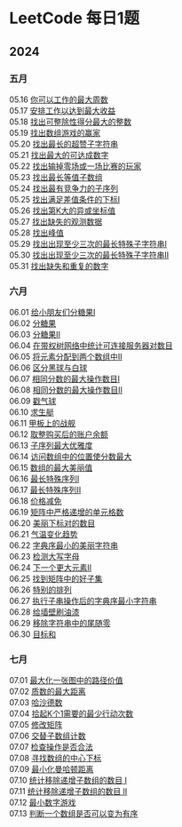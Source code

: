 # LeetCode 每日1题

## 2024

### 五月

05.16 [你可以工作的最大周数](https://leetcode.cn/problems/maximum-number-of-weeks-for-which-you-can-work/description/?envType=daily-question&envId=2024-05-16)  
05.17 [安排工作以达到最大收益](https://leetcode.cn/problems/most-profit-assigning-work/description/?envType=daily-question&envId=2024-05-17)  
05.18 [找出可整除性得分最大的整数](https://leetcode.cn/problems/find-the-maximum-divisibility-score/description/?envType=daily-question&envId=2024-05-18)  
05.19 [找出数组游戏的赢家](https://leetcode.cn/problems/find-the-winner-of-an-array-game/description/?envType=daily-question&envId=2024-05-19)  
05.20 [找出最长的超赞子字符串](https://leetcode.cn/problems/find-longest-awesome-substring/description/?envType=daily-question&envId=2024-05-20)  
05.21 [找出最大的可达成数字](https://leetcode.cn/problems/find-the-maximum-achievable-number/description/?envType=daily-question&envId=2024-05-21)  
05.22 [找出输掉零场或一场比赛的玩家](https://leetcode.cn/problems/find-players-with-zero-or-one-losses/description/?envType=daily-question&envId=2024-05-22)  
05.23 [找出最长等值子数组](https://leetcode.cn/problems/find-the-longest-equal-subarray/description/?envType=daily-question&envId=2024-05-23)  
05.24 [找出最有竞争力的子序列](https://leetcode.cn/problems/find-the-most-competitive-subsequence/?envType=daily-question&envId=2024-05-25)  
05.25 [找出满足差值条件的下标I](https://leetcode.cn/problems/find-indices-with-index-and-value-difference-i/?envType=daily-question&envId=2024-05-25)  
05.26 [找出第K大的异或坐标值](https://leetcode.cn/problems/find-kth-largest-xor-coordinate-value/description/?envType=daily-question&envId=2024-05-26)  
05.27 [找出缺失的观测数据](https://leetcode.cn/problems/find-missing-observations/description/?envType=daily-question&envId=2024-05-27)    
05.28 [找出峰值](https://leetcode.cn/problems/find-the-peaks/description/?envType=daily-question&envId=2024-05-28)  
05.29 [找出出现至少三次的最长特殊子字符串Ⅰ](https://leetcode.cn/problems/find-longest-special-substring-that-occurs-thrice-i/description/?envType=daily-question&envId=2024-05-29)  
05.30 [找出出现至少三次的最长特殊子字符串Ⅱ](https://leetcode.cn/problems/find-longest-special-substring-that-occurs-thrice-ii/description/?envType=daily-question&envId=2024-05-30)  
05.31 [找出缺失和重复的数字](https://leetcode.cn/problems/find-missing-and-repeated-values/solutions/2792841/zhao-chu-que-shi-he-zhong-fu-de-shu-zi-b-zjw8/?envType=daily-question&envId=2024-05-31)

### 六月

06.01 [给小朋友们分糖果I](https://leetcode.cn/problems/distribute-candies-among-children-i/description/?envType=daily-question&envId=2024-06-01)  
06.02 [分糖果](https://leetcode.cn/problems/distribute-candies/description/?envType=daily-question&envId=2024-06-02)  
06.03 [分糖果Ⅱ](https://leetcode.cn/problems/distribute-candies-to-people/description/?envType=daily-question&envId=2024-06-03)  
06.04 [在带权树网络中统计可连接服务器对数目](https://leetcode.cn/problems/count-pairs-of-connectable-servers-in-a-weighted-tree-network/description/?envType=daily-question&envId=2024-06-04)   
06.05 [将元素分配到两个数组中Ⅱ](https://leetcode.cn/problems/distribute-elements-into-two-arrays-ii/description/?envType=daily-question&envId=2024-06-05)  
06.06 [区分黑球与白球](https://leetcode.cn/problems/separate-black-and-white-balls/description/?envType=daily-question&envId=2024-06-06)  
06.07 [相同分数的最大操作数目I](https://leetcode.cn/problems/maximum-number-of-operations-with-the-same-score-i/description/?envType=daily-question&envId=2024-06-07)  
06.08 [相同分数的最大操作数目II](https://leetcode.cn/problems/maximum-number-of-operations-with-the-same-score-ii/?envType=daily-question&envId=2024-06-08)  
06.09 [戳气球](https://leetcode.cn/problems/burst-balloons/?envType=daily-question&envId=2024-06-09)  
06.10 [求生艇](https://leetcode.cn/problems/boats-to-save-people/description/?envType=daily-question&envId=2024-06-10)  
06.11 [甲板上的战舰](https://leetcode.cn/problems/battleships-in-a-board/description/?envType=daily-question&envId=2024-06-11)  
06.12 [取整购买后的账户余额](https://leetcode.cn/problems/account-balance-after-rounded-purchase/description/?envType=daily-question&envId=2024-06-12)    
06.13 [子序列最大优雅度](https://leetcode.cn/problems/maximum-elegance-of-a-k-length-subsequence/description/?envType=daily-question&envId=2024-06-13)    
06.14 [访问数组中的位置使分数最大](https://leetcode.cn/problems/visit-array-positions-to-maximize-score/?envType=daily-question&envId=2024-06-14)  
06.15 [数组的最大美丽值](https://leetcode.cn/problems/maximum-beauty-of-an-array-after-applying-operation/description/?envType=daily-question&envId=2024-06-15)  
06.16 [最长特殊序列I](https://leetcode.cn/problems/longest-uncommon-subsequence-i/description/?envType=daily-question&envId=2024-06-16)  
06.17 [最长特殊序列Ⅱ](https://leetcode.cn/problems/longest-uncommon-subsequence-ii/description/?envType=daily-question&envId=2024-06-17)  
06.18 [价格减免](https://leetcode.cn/problems/apply-discount-to-prices/description/?envType=daily-question&envId=2024-06-18)  
06.19 [矩阵中严格递增的单元格数](https://leetcode.cn/problems/maximum-strictly-increasing-cells-in-a-matrix/description/?envType=daily-question&envId=2024-06-19)  
06.20 [美丽下标对的数目](https://leetcode.cn/problems/number-of-beautiful-pairs/description/?envType=daily-question&envId=2024-06-20)  
06.21 [气温变化趋势](https://leetcode.cn/problems/6CE719/description/?envType=daily-question&envId=2024-06-21)  
06.22 [字典序最小的美丽字符串](https://leetcode.cn/problems/lexicographically-smallest-beautiful-string/description/?envType=daily-question&envId=2024-06-22)  
06.23 [检测大写字母](https://leetcode.cn/problems/detect-capital/?envType=daily-question&envId=2024-06-23)  
06.24 [下一个更大元素Ⅱ](https://leetcode.cn/problems/next-greater-element-ii/?envType=daily-question&envId=2024-06-24)  
06.25 [找到矩阵中的好子集](https://leetcode.cn/problems/find-a-good-subset-of-the-matrix/description/?envType=daily-question&envId=2024-06-25)   
06.26 [特别的排列](https://leetcode.cn/problems/special-permutations/description/?envType=daily-question&envId=2024-06-26)  
06.27 [执行子串操作后的字典序最小字符串](https://leetcode.cn/problems/lexicographically-smallest-string-after-substring-operation/description/?envType=daily-question&envId=2024-06-27)  
06.28 [给墙壁刷油漆](https://leetcode.cn/problems/painting-the-walls/description/?envType=daily-question&envId=2024-06-28)  
06.29 [移除字符串中的尾随零](https://leetcode.cn/problems/remove-trailing-zeros-from-a-string/description/?envType=daily-question&envId=2024-06-29)  
06.30 [目标和](https://leetcode.cn/problems/target-sum/description/?envType=daily-question&envId=2024-06-30)  

### 七月

07.01 [最大化一张图中的路径价值](https://leetcode.cn/problems/maximum-path-quality-of-a-graph/description/?envType=daily-question&envId=2024-07-01)  
07.02 [质数的最大距离](https://leetcode.cn/problems/maximum-prime-difference/description/?envType=daily-question&envId=2024-07-02)  
07.03 [哈沙德数](https://leetcode.cn/problems/harshad-number/?envType=daily-question&envId=2024-07-03)  
07.04 [拾起K个1需要的最少行动次数](https://leetcode.cn/problems/minimum-moves-to-pick-k-ones/description/?envType=daily-question&envId=2024-07-04)  
07.05 [修改矩阵](https://leetcode.cn/problems/modify-the-matrix/description/?envType=daily-question&envId=2024-07-05)  
07.06 [交替子数组计数](https://leetcode.cn/problems/count-alternating-subarrays/description/?envType=daily-question&envId=2024-07-06)  
07.07 [检查操作是否合法](https://leetcode.cn/problems/check-if-move-is-legal/description/?envType=daily-question&envId=2024-07-07)  
07.08 [寻找数组的中心下标](https://leetcode.cn/problems/find-pivot-index/description/?envType=daily-question&envId=2024-07-09)  
07.09 [最小化曼哈顿距离](https://leetcode.cn/problems/minimize-manhattan-distances/description/?envType=daily-question&envId=2024-07-09)  
07.10 [统计移除递增子数组的数目 I](https://leetcode.cn/problems/count-the-number-of-incremovable-subarrays-i/description/?envType=daily-question&envId=2024-07-10)  
07.11 [统计移除递增子数组的数目 Ⅱ](https://leetcode.cn/problems/count-the-number-of-incremovable-subarrays-ii/description/?envType=daily-question&envId=2024-07-11)  
07.12 [最小数字游戏](https://leetcode.cn/problems/minimum-number-game/description/?envType=daily-question&envId=2024-07-12)  
07.13 [判断一个数组是否可以变为有序](https://leetcode.cn/problems/find-if-array-can-be-sorted/?envType=daily-question&envId=2024-07-13)